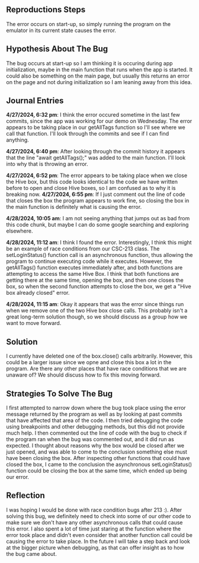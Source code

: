 ## Reproductions Steps
The error occurs on start-up, so simply running the program on the emulator in its current state causes the error.
## Hypothesis About The Bug
The bug occurs at start-up so I am thinking it is occuring during app initialization, maybe in the main function that runs when the app is started. It could also be something on the main page, but usually this
returns an error on the page and not during initialization so I am leaning away from this idea.
## Journal Entries
**4/27/2024, 6:32 pm**: I think the error occured sometime in the last few commits, since the app was working for our demo on Wednesday. The error appears to be taking place in our getAllTags function so I'll see where we call that function. I'll look through the commits and see if I can find anything. 

**4/27/2024, 6:40 pm**: After looking through the commit history it appears that the line "await getAllTags();" was added to the main function. I'll look into why that is throwing an error.

**4/27/2024, 6:52 pm**: The error appears to be taking place when we close the Hive box, but this code looks identical to the code we have written before to open and close Hive boxes, so I am confused as to why it is breaking now.
**4/27/2024, 6:55 pm**: If I just comment out the line of code that closes the box the program appears to work fine, so closing the box in the main function is definitely what is causing the error.

**4/28/2024, 10:05 am**: I am not seeing anything that jumps out as bad from this code chunk, but maybe I can do some google searching and exploring elsewhere.

**4/28/2024, 11:12 am**: I think I found the error. Interestingly, I think this might be an example of race conditions from our CSC-213 class. The setLoginStatus() function call is an asynchronous function, thus allowing the program to continue executing code while it executes. However, the getAllTags() function executes immediately after, and both functions are attempting to access the same Hive Box. I think that both functions are getting there at the same time, opening the box, and then one closes the box, so when the second function attempts to close the box, we get a "Hive box already closed" error.

**4/28/2024, 11:15 am**: Okay it appears that was the error since things run when we remove one of the two Hive box close calls. This probably isn't a great long-term solution though, so we should discuss as a group how we want to move forward.

## Solution
I currently have deleted one of the box.close() calls arbitrarily. However, this could be a larger issue since we opne and close this box a lot in the program. Are there any other places that have race conditions that we are unaware of? We should discuss how to fix this moving forward. 

## Strategies To Solve The Bug
I first attempted to narrow down where the bug took place using the error message returned by the program as well as by looking at past commits that have affected that area of the code. I then tried debugging the code using breakpoints and other debugging methods, but this did not provide much help. I then commented out the line of code with the bug to check if the program ran when the bug was commented out, and it did run as expected. I thought about reasons why the box would be closed after we just opened, and was able to come to the conclusion something else must have been closing the box. After inspecting other functions that could have closed the box, I came to the conclusion the asynchronous setLoginStatus() function could be closing the box at the same time, which ended up being our error. 

## Reflection
I was hoping I would be done with race condition bugs after 213 :). After solving this bug, we definitely need to check into some of our other code to make sure we don't have any other asynchronous calls that could cause this error. I also spent a lot of time just staring at the function where the error took place and didn't even consider that another function call could be causing the error to take place. In the future I will take a step back and look at the bigger picture when debugging, as that can offer insight as to how the bug came about.
